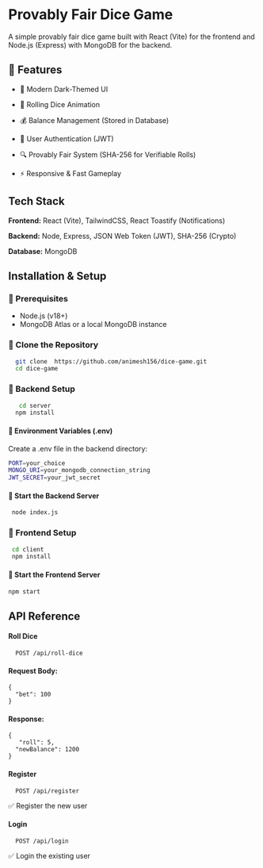 
# Provably Fair Dice Game
A simple provably fair dice game built with React (Vite) for the frontend and Node.js (Express) with MongoDB for the backend.


## 🚀 Features

- 🎨 Modern Dark-Themed UI

- 🎲 Rolling Dice Animation

- 💰 Balance Management (Stored in Database)

- 🔐 User Authentication (JWT)

- 🔍 Provably Fair System (SHA-256 for Verifiable Rolls)

- ⚡ Responsive & Fast Gameplay


## Tech Stack

**Frontend:** React (Vite), TailwindCSS, React Toastify (Notifications)

**Backend:** Node, Express, JSON Web Token (JWT), SHA-256 (Crypto)

**Database:** MongoDB




## Installation & Setup

### 🔹 Prerequisites
- Node.js (v18+)
- MongoDB Atlas or a local MongoDB instance


### 🔹 Clone the Repository

```bash
  git clone  https://github.com/animesh156/dice-game.git
  cd dice-game
```
### 🔹 Backend Setup

```bash
   cd server
  npm install
  ```
#### 🔹 Environment Variables (.env)
Create a .env file in the backend directory:

```bash
PORT=your_choice
MONGO_URI=your_mongodb_connection_string
JWT_SECRET=your_jwt_secret

```

#### 🔹 Start the Backend Server
```bash
 node index.js
 ```

### 🔹 Frontend Setup
```bash
 cd client
 npm install
 ```

#### 🔹 Start the Frontend Server
```bash
npm start
```










## API Reference

####  Roll Dice

```http
  POST /api/roll-dice
```
#### Request Body:
```
{
  "bet": 100
}
```

#### Response:
```
{
   "roll": 5,
  "newBalance": 1200
}
```

#### Register

```http
  POST /api/register
```

✅ Register the new user



#### Login

```http
  POST /api/login
```

✅ Login the existing user
